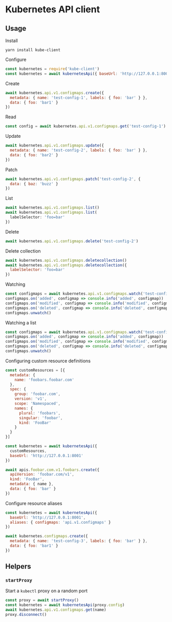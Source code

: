 # Kubernetes API client

## Usage

Install

```shell
yarn install kube-client
```

Configure

```js
const kubernetes = require('kube-client')
const kubernetes = await kubernetesApi({ baseUrl: 'http://127.0.0.1:8001' })
```

Create

```js
await kubernetes.api.v1.configmaps.create({
  metadata: { name: 'test-config-1', labels: { foo: 'bar' } },
  data: { foo: 'bar1' }
})
```

Read

```js
const config = await kubernetes.api.v1.configmaps.get('test-config-1')
```

Update

```js
await kubernetes.api.v1.configmaps.update({
  metadata: { name: 'test-config-2', labels: { foo: 'bar' } },
  data: { foo: 'bar2' }
})
```

Patch

```js
await kubernetes.api.v1.configmaps.patch('test-config-2', {
  data: { baz: 'buzz' }
})
```

List

```js
await kubernetes.api.v1.configmaps.list()
await kubernetes.api.v1.configmaps.list(
  labelSelector: 'foo=bar'
})
```

Delete

```js
await kubernetes.api.v1.configmaps.delete('test-config-2')
```

Delete collection

```js
await kubernetes.api.v1.configmaps.deletecollection()
await kubernetes.api.v1.configmaps.deletecollection({
  labelSelector: 'foo=bar'
})
```

Watching

```js
const configmaps = await kubernetes.api.v1.configmaps.watch('test-config-2')
configmaps.on('added', configmap => console.info('added', configmap))
configmaps.on('modified', configmap => console.info('modified', configmap))
configmaps.on('deleted', configmap => console.info('deleted', configmap))
configmaps.unwatch()
```

Watching a list

```js
const configmaps = await kubernetes.api.v1.configmaps.watch('test-config-2')
configmaps.on('added', configmap => console.info('added', configmap))
configmaps.on('modified', configmap => console.info('modified', configmap))
configmaps.on('deleted', configmap => console.info('deleted', configmap))
configmaps.unwatch()
```

Configuring custom resource definitions

```js
const customResources = [{
  metadata: {
    name: 'foobars.foobar.com'
  },
  spec: {
    group: 'foobar.com',
    version: 'v1',
    scope: 'Namespaced',
    names: {
      plural: 'foobars',
      singular: 'foobar',
      kind: 'FooBar'
    }
  }
}]

const kubernetes = await kubernetesApi({
  customResources,
  baseUrl: 'http://127.0.0.1:8001'
})

await apis.foobar.com.v1.foobars.create({
  apiVersion: 'foobar.com/v1',
  kind: 'FooBar',
  metadata: { name },
  data: { foo: 'bar' }
})
```

Configure resource aliases

```js
const kubernetes = await kubernetesApi({
  baseUrl: 'http://127.0.0.1:8001',
  aliases: { configmaps: 'api.v1.configmaps' }
})

await kubernetes.configmaps.create({
  metadata: { name: 'test-config-3', labels: { foo: 'bar' } },
  data: { foo: 'bar1' }
})
```

## Helpers

### `startProxy`

Start a `kubectl` proxy on a random port

```js
const proxy = await startProxy()
const kubernetes = await kubernetesApi(proxy.config)
await kubernetes.api.v1.configmaps.get(name)
proxy.disconnect()
```
